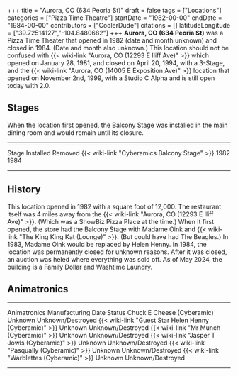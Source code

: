 +++
title = "Aurora, CO (634 Peoria St)"
draft = false
tags = ["Locations"]
categories = ["Pizza Time Theatre"]
startDate = "1982-00-00"
endDate = "1984-00-00"
contributors = ["CoolerDude"]
citations = []
latitudeLongitude = ["39.72514127","-104.8480682"]
+++
**Aurora, CO (634 Peoria St)** was a Pizza Time Theater that opened in 1982 (date and month unknown) and closed in 1984. (Date and month also unknown.)
This location should not be confused with {{< wiki-link "Aurora, CO (12293 E Iliff Ave)" >}} which opened on January 28, 1981, and closed on April 20, 1994, with a 3-Stage, and the {{< wiki-link "Aurora, CO (14005 E Exposition Ave)" >}} location that opened on November 2nd, 1999, with a Studio C Alpha and is still open today with 2.0.

## Stages

When the location first opened, the Balcony Stage was installed in the main dining room and would remain until its closure.

  -------------------------------------------------- ----------- ---------
  Stage                                              Installed   Removed
  {{< wiki-link "Cyberamics Balcony Stage" >}}   1982        1984
  -------------------------------------------------- ----------- ---------

## History

This location opened in 1982 with a square foot of 12,000. The restaurant itself was 4 miles away from the {{< wiki-link "Aurora, CO (12293 E Iliff Ave)" >}}. (Which was a ShowBiz Pizza Place at the time.) When it first opened, the store had the Balcony Stage with Madame Oink and {{< wiki-link "The King King Kat (Lounge)" >}}. (But could have had The Beagles.) In 1983, Madame Oink would be replaced by Helen Henny. In 1984, the location was permanently closed for unknown reasons. After it was closed, an auction was heled where everything was sold off. As of May 2024, the building is a Family Dollar and Washtime Laundry.

## Animatronics

  ------------------------------------------------------------ -------------------- -------------------
  Animatronics                                                 Manufacturing Date   Status
  Chuck E Cheese (Cyberamic)                                   Unknown              Unknown/Destroyed
  {{< wiki-link "Guest Star Helen Henny (Cyberamic)" >}}   Unknown              Unknown/Destroyed
  {{< wiki-link "Mr Munch (Cyberamic)" >}}                 Unknown              Unknown/Destroyed
  {{< wiki-link "Jasper T Jowls (Cyberamic)" >}}           Unknown              Unknown/Destroyed
  {{< wiki-link "Pasqually (Cyberamic)" >}}                Unknown              Unknown/Destroyed
  {{< wiki-link "Warblettes (Cyberamic)" >}}               Unknown              Unknown/Destroyed
  ------------------------------------------------------------ -------------------- -------------------
